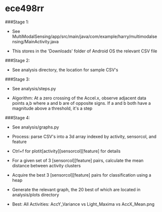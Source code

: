# ece498rr

###Stage 1:
  
  - See MultiModalSensing/app/src/main/java/com/example/harry/multimodalsensing/MainActivity.java
  
  - This stores in the 'Downloads' folder of Android OS the relevant CSV file
  
###Stage 2:
  
  - See analysis directory, the location for sample CSV's
  
###Stage 3:

  - See analysis/steps.py
  
  - Algorithm: At a zero crossing of the Accel.x, observe adjacent data points a,b where
  a and b are of opposite signs. If a and b both have a magnitude above a threshold, it's a step
  
###Stage 4:

  - See analysis/graphs.py
  
  - Process: parse CSV's into a 3d array indexed by activity, sensorcol, and feature
  
  - Ctrl+f for plotit[activity][sensorcol][feature] for details
  
  - For a given set of 3 [sensorcol][feature] pairs, calculate the mean distance between activity clusters
  
  - Acquire the best 3 [sensorcol][feature] pairs for classification using a heap
  
  - Generate the relevant graph, the 20 best of which are located in analysis/plots directory

  - Best: All Activities: AccY_Variance vs Light_Maxima vs AccX_Mean.png
